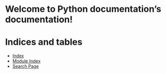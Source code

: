 <!-- Python documentation documentation master file, created by
sphinx-quickstart on Mon May 13 13:58:12 2024.
You can adapt this file completely to your liking, but it should at least
contain the root `toctree` directive. -->

# Welcome to Python documentation’s documentation!

# Indices and tables

* [Index](genindex.md)
* [Module Index](py-modindex.md)
* [Search Page](search.md)
